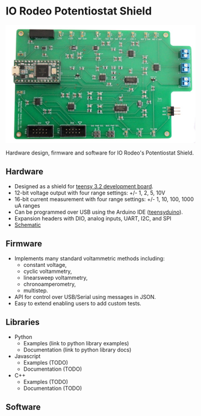 # IO Rodeo Potentiostat Shield

![alt text](/images/pstat_shield_img_0.JPG)

Hardware design, firmware and software for IO Rodeo's Potentiostat Shield.  


## Hardware

* Designed as a shield for  [teensy 3.2 development board](https://www.pjrc.com/teensy/teensy31.html).   
* 12-bit voltage output with four range settings:  +/- 1, 2, 5, 10V
* 16-bit current measurement with four  range settings: +/- 1, 10, 100, 1000 uA ranges
* Can be programmed over USB using the Arduino IDE ([teensyduino](https://www.pjrc.com/teensy/td_download.html)).  
* Expansion headers with DIO, analog inputs, UART, I2C, and SPI 
* [Schematic](https://bitbucket.org/iorodeo/potentiostat/downloads/potentiostat_shield_schematic_v0p1r2.pdf)

## Firmware

* Implements many standard voltammetric methods including: 
    - constant voltage, 
    - cyclic voltammetry, 
    - linearsweep voltammetry, 
    - chronoamperometry, 
    - multistep. 
* API for control over USB/Serial using messages in JSON. 
* Easy to extend enabling users to add custom tests. 

## Libraries

* Python 
    - Examples       (link to python library examples)
    - Documentation  (link to python library docs) 
* Javascript
    - Examples (TODO)
    - Documentation (TODO)
* C++
    - Examples (TODO)
    - Documentation (TODO)

## Software